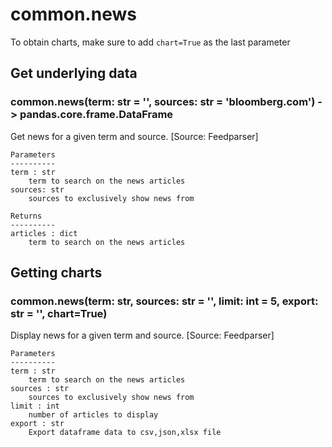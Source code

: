 # common.news

To obtain charts, make sure to add `chart=True` as the last parameter

## Get underlying data 
### common.news(term: str = '', sources: str = 'bloomberg.com') -> pandas.core.frame.DataFrame

Get news for a given term and source. [Source: Feedparser]

    Parameters
    ----------
    term : str
        term to search on the news articles
    sources: str
        sources to exclusively show news from

    Returns
    ----------
    articles : dict
        term to search on the news articles

## Getting charts 
### common.news(term: str, sources: str = '', limit: int = 5, export: str = '', chart=True)

Display news for a given term and source. [Source: Feedparser]

    Parameters
    ----------
    term : str
        term to search on the news articles
    sources : str
        sources to exclusively show news from
    limit : int
        number of articles to display
    export : str
        Export dataframe data to csv,json,xlsx file
